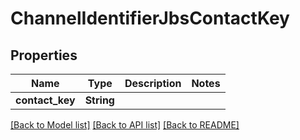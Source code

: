 # ChannelIdentifierJbsContactKey

## Properties

Name | Type | Description | Notes
------------ | ------------- | ------------- | -------------
**contact_key** | **String** |  | 

[[Back to Model list]](../README.md#documentation-for-models) [[Back to API list]](../README.md#documentation-for-api-endpoints) [[Back to README]](../README.md)


